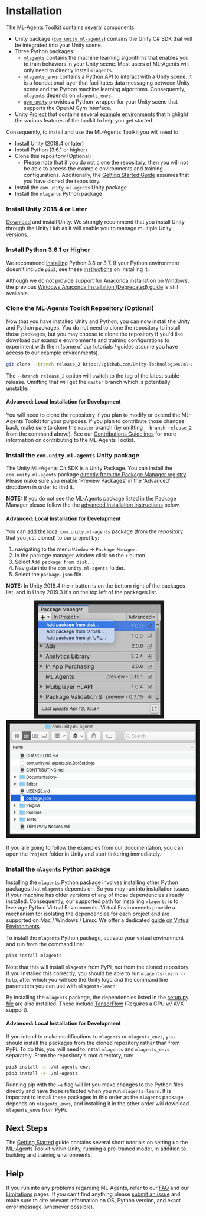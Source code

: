 # Installation

The ML-Agents Toolkit contains several components:

- Unity package ([`com.unity.ml-agents`](../com.unity.ml-agents/)) contains the
  Unity C# SDK that will be integrated into your Unity scene.
- Three Python packages:
  - [`mlagents`](../ml-agents/) contains the machine learning algorithms that
    enables you to train behaviors in your Unity scene. Most users of ML-Agents
    will only need to directly install `mlagents`.
  - [`mlagents_envs`](../ml-agents-envs/) contains a Python API to interact with
    a Unity scene. It is a foundational layer that facilitates data messaging
    between Unity scene and the Python machine learning algorithms.
    Consequently, `mlagents` depends on `mlagents_envs`.
  - [`gym_unity`](../gym-unity/) provides a Python-wrapper for your Unity scene
    that supports the OpenAI Gym interface.
- Unity [Project](../Project/) that contains several
  [example environments](Learning-Environment-Examples.md) that highlight the
  various features of the toolkit to help you get started.

Consequently, to install and use the ML-Agents Toolkit you will need to:

- Install Unity (2018.4 or later)
- Install Python (3.6.1 or higher)
- Clone this repository (Optional)
  - Please note that if you do not clone the repository, then you will not be 
  able to access the example environments and training configurations. 
  Additionally, the [Getting Started Guide](Getting-Started.md) assumes that
  you have cloned the repository.
- Install the `com.unity.ml-agents` Unity package
- Install the `mlagents` Python package

### Install **Unity 2018.4** or Later

[Download](https://unity3d.com/get-unity/download) and install Unity. We
strongly recommend that you install Unity through the Unity Hub as it will
enable you to manage multiple Unity versions.

### Install **Python 3.6.1** or Higher

We recommend [installing](https://www.python.org/downloads/) Python 3.6 or 3.7.
If your Python environment doesn't include `pip3`, see these
[instructions](https://packaging.python.org/guides/installing-using-linux-tools/#installing-pip-setuptools-wheel-with-linux-package-managers)
on installing it.

Although we do not provide support for Anaconda installation on Windows, the
previous
[Windows Anaconda Installation (Deprecated) guide](Installation-Anaconda-Windows.md)
is still available.

### Clone the ML-Agents Toolkit Repository (Optional)

Now that you have installed Unity and Python, you can now install the Unity and
Python packages. You do not need to clone the repository to install those
packages, but you may choose to clone the repository if you'd like download our
example environments and training configurations to experiment with them (some
of our tutorials / guides assume you have access to our example environments).

```sh
git clone --branch release_2 https://github.com/Unity-Technologies/ml-agents.git
```

The `--branch release_2` option will switch to the tag of the latest stable
release. Omitting that will get the `master` branch which is potentially
unstable.

#### Advanced: Local Installation for Development

You will need to clone the repository if you plan to modify or extend the
ML-Agents Toolkit for your purposes. If you plan to contribute those changes
back, make sure to clone the `master` branch (by omitting `--branch release_2`
from the command above). See our
[Contributions Guidelines](../com.unity.ml-agents/CONTRIBUTING.md) for more
information on contributing to the ML-Agents Toolkit.

### Install the `com.unity.ml-agents` Unity package

The Unity ML-Agents C# SDK is a Unity Package. You can install the
`com.unity.ml-agents` package
[directly from the Package Manager registry](https://docs.unity3d.com/Manual/upm-ui-install.html).
Please make sure you enable 'Preview Packages' in the 'Advanced' dropdown in
order to find it.

**NOTE:** If you do not see the ML-Agents package listed in the Package Manager
please follow the the [advanced installation instructions](#advanced-local-installation-for-development) below.

#### Advanced: Local Installation for Development

You can [add the local](https://docs.unity3d.com/Manual/upm-ui-local.html)
`com.unity.ml-agents` package (from the repository that you just cloned) to our
project by:

1. navigating to the menu `Window` -> `Package Manager`.
1. In the package manager window click on the `+` button.
1. Select `Add package from disk...`
1. Navigate into the `com.unity.ml-agents` folder.
1. Select the `package.json` file.

**NOTE:** In Unity 2018.4 the `+` button is on the bottom right of the packages
list, and in Unity 2019.3 it's on the top left of the packages list.

<p align="center">
  <img src="images/unity_package_manager_window.png"
       alt="Unity Package Manager Window"
       height="300"
       border="10" />
  <img src="images/unity_package_json.png"
     alt="package.json"
     height="300"
     border="10" />
</p>

If you are going to follow the examples from our documentation, you can open the
`Project` folder in Unity and start tinkering immediately.

### Install the `mlagents` Python package

Installing the `mlagents` Python package involves installing other Python
packages that `mlagents` depends on. So you may run into installation issues if
your machine has older versions of any of those dependencies already installed.
Consequently, our supported path for installing `mlagents` is to leverage Python
Virtual Environments. Virtual Environments provide a mechanism for isolating the
dependencies for each project and are supported on Mac / Windows / Linux. We
offer a dedicated [guide on Virtual Environments](Using-Virtual-Environment.md).

To install the `mlagents` Python package, activate your virtual environment and
run from the command line:

```sh
pip3 install mlagents
```

Note that this will install `mlagents` from PyPi, _not_ from the cloned
repository. If you installed this correctly, you should be able to run
`mlagents-learn --help`, after which you will see the Unity logo and the command
line parameters you can use with `mlagents-learn`.

By installing the `mlagents` package, the dependencies listed in the
[setup.py file](../ml-agents/setup.py) are also installed. These include
[TensorFlow](Background-TensorFlow.md) (Requires a CPU w/ AVX support).

#### Advanced: Local Installation for Development

If you intend to make modifications to `mlagents` or `mlagents_envs`, you should
install the packages from the cloned repository rather than from PyPi. To do
this, you will need to install `mlagents` and `mlagents_envs` separately. From
the repository's root directory, run:

```sh
pip3 install -e ./ml-agents-envs
pip3 install -e ./ml-agents
```

Running pip with the `-e` flag will let you make changes to the Python files
directly and have those reflected when you run `mlagents-learn`. It is important
to install these packages in this order as the `mlagents` package depends on
`mlagents_envs`, and installing it in the other order will download
`mlagents_envs` from PyPi.

## Next Steps

The [Getting Started](Getting-Started.md) guide contains several short tutorials
on setting up the ML-Agents Toolkit within Unity, running a pre-trained model,
in addition to building and training environments.

## Help

If you run into any problems regarding ML-Agents, refer to our [FAQ](FAQ.md) and
our [Limitations](Limitations.md) pages. If you can't find anything please
[submit an issue](https://github.com/Unity-Technologies/ml-agents/issues) and
make sure to cite relevant information on OS, Python version, and exact error
message (whenever possible).
